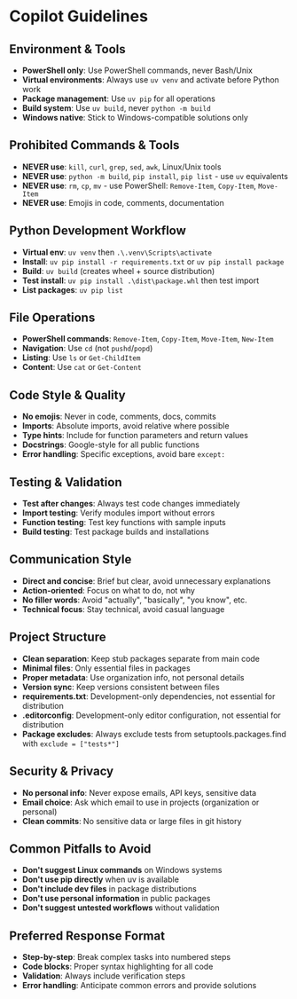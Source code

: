 # Copilot Guidelines

## Environment & Tools

- **PowerShell only**: Use PowerShell commands, never Bash/Unix
- **Virtual environments**: Always use `uv venv` and activate before Python work
- **Package management**: Use `uv pip` for all operations
- **Build system**: Use `uv build`, never `python -m build`
- **Windows native**: Stick to Windows-compatible solutions only

## Prohibited Commands & Tools

- **NEVER use**: `kill`, `curl`, `grep`, `sed`, `awk`, Linux/Unix tools
- **NEVER use**: `python -m build`, `pip install`, `pip list` - use `uv` equivalents
- **NEVER use**: `rm`, `cp`, `mv` - use PowerShell: `Remove-Item`, `Copy-Item`, `Move-Item`
- **NEVER use**: Emojis in code, comments, documentation

## Python Development Workflow

- **Virtual env**: `uv venv` then `.\.venv\Scripts\activate`
- **Install**: `uv pip install -r requirements.txt` or `uv pip install package`
- **Build**: `uv build` (creates wheel + source distribution)
- **Test install**: `uv pip install .\dist\package.whl` then test import
- **List packages**: `uv pip list`

## File Operations

- **PowerShell commands**: `Remove-Item`, `Copy-Item`, `Move-Item`, `New-Item`
- **Navigation**: Use `cd` (not `pushd`/`popd`)
- **Listing**: Use `ls` or `Get-ChildItem`
- **Content**: Use `cat` or `Get-Content`

## Code Style & Quality

- **No emojis**: Never in code, comments, docs, commits
- **Imports**: Absolute imports, avoid relative where possible
- **Type hints**: Include for function parameters and return values
- **Docstrings**: Google-style for all public functions
- **Error handling**: Specific exceptions, avoid bare `except:`

## Testing & Validation

- **Test after changes**: Always test code changes immediately
- **Import testing**: Verify modules import without errors
- **Function testing**: Test key functions with sample inputs
- **Build testing**: Test package builds and installations

## Communication Style

- **Direct and concise**: Brief but clear, avoid unnecessary explanations
- **Action-oriented**: Focus on what to do, not why
- **No filler words**: Avoid "actually", "basically", "you know", etc.
- **Technical focus**: Stay technical, avoid casual language

## Project Structure

- **Clean separation**: Keep stub packages separate from main code
- **Minimal files**: Only essential files in packages
- **Proper metadata**: Use organization info, not personal details
- **Version sync**: Keep versions consistent between files
- **requirements.txt**: Development-only dependencies, not essential for distribution
- **.editorconfig**: Development-only editor configuration, not essential for distribution
- **Package excludes**: Always exclude tests from setuptools.packages.find with `exclude = ["tests*"]`

## Security & Privacy

- **No personal info**: Never expose emails, API keys, sensitive data
- **Email choice**: Ask which email to use in projects (organization or personal)
- **Clean commits**: No sensitive data or large files in git history

## Common Pitfalls to Avoid

- **Don't suggest Linux commands** on Windows systems
- **Don't use pip directly** when uv is available
- **Don't include dev files** in package distributions
- **Don't use personal information** in public packages
- **Don't suggest untested workflows** without validation

## Preferred Response Format

- **Step-by-step**: Break complex tasks into numbered steps
- **Code blocks**: Proper syntax highlighting for all code
- **Validation**: Always include verification steps
- **Error handling**: Anticipate common errors and provide solutions
